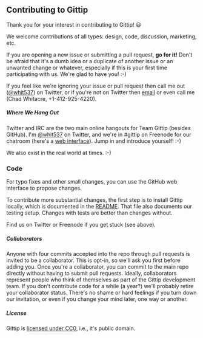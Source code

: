 ## Contributing to Gittip

Thank you for your interest in contributing to Gittip! :smiley:

We welcome contributions of all types: design, code, discussion, marketing,
etc.

If you are opening a new issue or submitting a pull request, **go for it!**
Don't be afraid that it's a dumb idea or a duplicate of another issue or an
unwanted change or whatever, especially if this is your first time
participating with us. We're glad to have you! :-)

If you feel like we're ignoring your issue or pull request then call me out
([@whit537](https://twitter.com/whit537)) on Twitter, or if you're not on
Twitter then <a href="mailto:chad@zetaweb.com">email</a> or even call me
(Chad Whitacre, +1-412-925-4220). 


##### Where We Hang Out

Twitter and IRC are the two main online hangouts for Team Gittip (besides
GitHub). I'm [@whit537](https://twitter.com/whit537) on Twitter, and we're in
 #gittip on Freenode for our chatroom (here's a [web
interface](https://webchat.freenode.net/)). Jump in and introduce yourself!
:-)

We also exist in the real world at times. :-)


### Code

For typo fixes and other small changes, you can use the GitHub web interface to
propose changes.

To contribute more substantial changes, the first step is to install Gittip
locally, which is documented in the
[README](https://github.com/whit537/www.gittip.com#readme). That file also
documents our testing setup. Changes with tests are better than changes
without.

Find us on Twitter or Freenode if you get stuck (see above).


##### Collaborators

Anyone with four commits accepted into the repo through pull requests is
invited to be a collaborator. This is opt-in, so we'll ask you first before
adding you. Once you're a collaborator, you can commit to the main repo
directly without having to submit pull requests. Ideally, collaborators
represent people who think of themselves as part of the Gittip development
team. If you don't contribute code for a while (a year?) we'll probably retire
your collaborator status. There's no shame or hard feelings if you turn down
our invitation, or even if you change your mind later, one way or another.


##### License

Gittip is [licensed under
CC0](https://github.com/whit537/www.gittip.com/tree/master/COPYING), i.e., it's
public domain. 
